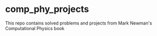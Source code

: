 # comp_phy_projects
This repo contains solved problems and projects from Mark Newman's Computational Physics book
